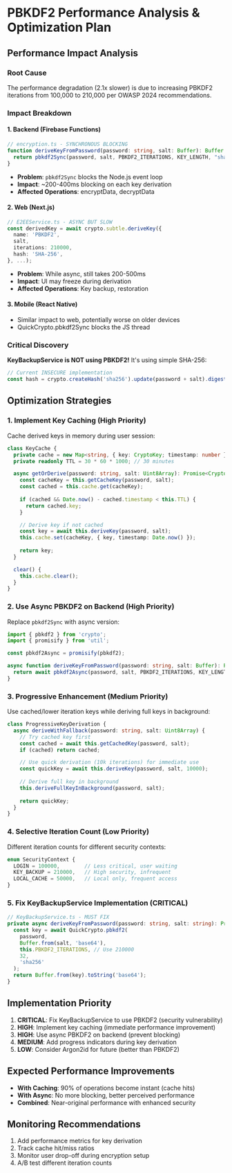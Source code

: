 # PBKDF2 Performance Analysis & Optimization Plan

## Performance Impact Analysis

### Root Cause
The performance degradation (2.1x slower) is due to increasing PBKDF2 iterations from 100,000 to 210,000 per OWASP 2024 recommendations.

### Impact Breakdown

#### 1. **Backend (Firebase Functions)**
```typescript
// encryption.ts - SYNCHRONOUS BLOCKING
function deriveKeyFromPassword(password: string, salt: Buffer): Buffer {
  return pbkdf2Sync(password, salt, PBKDF2_ITERATIONS, KEY_LENGTH, "sha256");
}
```
- **Problem**: `pbkdf2Sync` blocks the Node.js event loop
- **Impact**: ~200-400ms blocking on each key derivation
- **Affected Operations**: encryptData, decryptData

#### 2. **Web (Next.js)**
```typescript
// E2EEService.ts - ASYNC BUT SLOW
const derivedKey = await crypto.subtle.deriveKey({
  name: 'PBKDF2',
  salt,
  iterations: 210000,
  hash: 'SHA-256',
}, ...);
```
- **Problem**: While async, still takes 200-500ms
- **Impact**: UI may freeze during derivation
- **Affected Operations**: Key backup, restoration

#### 3. **Mobile (React Native)**
- Similar impact to web, potentially worse on older devices
- QuickCrypto.pbkdf2Sync blocks the JS thread

### Critical Discovery
**KeyBackupService is NOT using PBKDF2!** It's using simple SHA-256:
```typescript
// Current INSECURE implementation
const hash = crypto.createHash('sha256').update(password + salt).digest();
```

## Optimization Strategies

### 1. **Implement Key Caching (High Priority)**
Cache derived keys in memory during user session:

```typescript
class KeyCache {
  private cache = new Map<string, { key: CryptoKey; timestamp: number }>();
  private readonly TTL = 30 * 60 * 1000; // 30 minutes

  async getOrDerive(password: string, salt: Uint8Array): Promise<CryptoKey> {
    const cacheKey = this.getCacheKey(password, salt);
    const cached = this.cache.get(cacheKey);
    
    if (cached && Date.now() - cached.timestamp < this.TTL) {
      return cached.key;
    }

    // Derive key if not cached
    const key = await this.deriveKey(password, salt);
    this.cache.set(cacheKey, { key, timestamp: Date.now() });
    
    return key;
  }

  clear() {
    this.cache.clear();
  }
}
```

### 2. **Use Async PBKDF2 on Backend (High Priority)**
Replace `pbkdf2Sync` with async version:

```typescript
import { pbkdf2 } from 'crypto';
import { promisify } from 'util';

const pbkdf2Async = promisify(pbkdf2);

async function deriveKeyFromPassword(password: string, salt: Buffer): Promise<Buffer> {
  return await pbkdf2Async(password, salt, PBKDF2_ITERATIONS, KEY_LENGTH, "sha256");
}
```

### 3. **Progressive Enhancement (Medium Priority)**
Use cached/lower iteration keys while deriving full keys in background:

```typescript
class ProgressiveKeyDerivation {
  async deriveWithFallback(password: string, salt: Uint8Array) {
    // Try cached key first
    const cached = await this.getCachedKey(password, salt);
    if (cached) return cached;

    // Use quick derivation (10k iterations) for immediate use
    const quickKey = await this.deriveKey(password, salt, 10000);
    
    // Derive full key in background
    this.deriveFullKeyInBackground(password, salt);
    
    return quickKey;
  }
}
```

### 4. **Selective Iteration Count (Low Priority)**
Different iteration counts for different security contexts:

```typescript
enum SecurityContext {
  LOGIN = 100000,        // Less critical, user waiting
  KEY_BACKUP = 210000,   // High security, infrequent
  LOCAL_CACHE = 50000,   // Local only, frequent access
}
```

### 5. **Fix KeyBackupService Implementation (CRITICAL)**
```typescript
// KeyBackupService.ts - MUST FIX
private async deriveKeyFromPassword(password: string, salt: string): Promise<string> {
  const key = await QuickCrypto.pbkdf2(
    password,
    Buffer.from(salt, 'base64'),
    this.PBKDF2_ITERATIONS, // Use 210000
    32,
    'sha256'
  );
  return Buffer.from(key).toString('base64');
}
```

## Implementation Priority

1. **CRITICAL**: Fix KeyBackupService to use PBKDF2 (security vulnerability)
2. **HIGH**: Implement key caching (immediate performance improvement)
3. **HIGH**: Use async PBKDF2 on backend (prevent blocking)
4. **MEDIUM**: Add progress indicators during key derivation
5. **LOW**: Consider Argon2id for future (better than PBKDF2)

## Expected Performance Improvements

- **With Caching**: 90% of operations become instant (cache hits)
- **With Async**: No more blocking, better perceived performance
- **Combined**: Near-original performance with enhanced security

## Monitoring Recommendations

1. Add performance metrics for key derivation
2. Track cache hit/miss ratios
3. Monitor user drop-off during encryption setup
4. A/B test different iteration counts